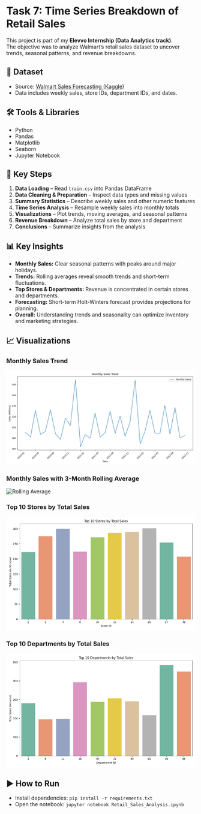 # Task 7: Time Series Breakdown of Retail Sales

This project is part of my **Elevvo Internship (Data Analytics track)**.  
The objective was to analyze Walmart’s retail sales dataset to uncover trends, seasonal patterns, and revenue breakdowns.

## 📂 Dataset
- Source: [Walmart Sales Forecasting (Kaggle)](https://www.kaggle.com/datasets/aslanahmedov/walmart-sales-forecast/data?select=features.csv)
- Data includes weekly sales, store IDs, department IDs, and dates.

## 🛠️ Tools & Libraries
- Python
- Pandas
- Matplotlib
- Seaborn
- Jupyter Notebook

## 🔎 Key Steps
1. **Data Loading** – Read `train.csv` into Pandas DataFrame  
2. **Data Cleaning & Preparation** – Inspect data types and missing values  
3. **Summary Statistics** – Describe weekly sales and other numeric features  
4. **Time Series Analysis** – Resample weekly sales into monthly totals  
5. **Visualizations** – Plot trends, moving averages, and seasonal patterns  
6. **Revenue Breakdown** – Analyze total sales by store and department  
7. **Conclusions** – Summarize insights from the analysis  

## 📊 Key Insights
- **Monthly Sales:** Clear seasonal patterns with peaks around major holidays.  
- **Trends:** Rolling averages reveal smooth trends and short-term fluctuations.  
- **Top Stores & Departments:** Revenue is concentrated in certain stores and departments.  
- **Forecasting:** Short-term Holt-Winters forecast provides projections for planning.  
- **Overall:** Understanding trends and seasonality can optimize inventory and marketing strategies.

## 📈 Visualizations

### Monthly Sales Trend
![Monthly Sales](images/Monthly_Sales.png)

### Monthly Sales with 3-Month Rolling Average
![Rolling Average](images/3_Month.png)

### Top 10 Stores by Total Sales
![Top Stores](images/Top_10_Stores_Sales.png)

### Top 10 Departments by Total Sales
![Top Departments](images/Top10_Dept_Sales.png)

## ▶️ How to Run
- Install dependencies: `pip install -r requirements.txt`  
- Open the notebook: `jupyter notebook Retail_Sales_Analysis.ipynb`
